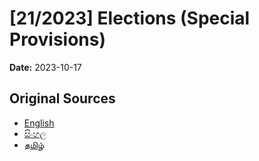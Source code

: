# [21/2023] Elections (Special Provisions)

**Date:** 2023-10-17

## Original Sources

- [English](https://documents.gov.lk/view/acts/2023/10/21-2023_E.pdf)
- [සිංහල](https://documents.gov.lk/view/acts/2023/10/21-2023_S.pdf)
- [தமிழ்](https://documents.gov.lk/view/acts/2023/10/21-2023_T.pdf)
